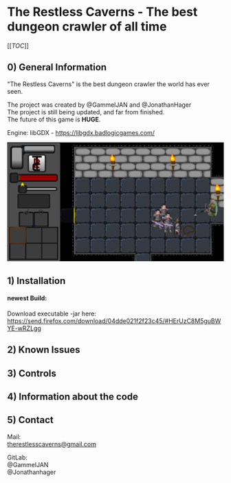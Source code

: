 # The Restless Caverns - The best dungeon crawler of all time

 

[[_TOC_]] 

## 0) General Information

"The Restless Caverns" is the best dungeon crawler the world has ever seen.  

The project was created by @GammelJAN and @JonathanHager  
The project is still being updated, and far from finished.  
The future of this game is **HUGE**.  

Engine: libGDX - https://libgdx.badlogicgames.com/  

<img src="docs/general.PNG" style="width:auto;">


## 1) Installation

#### newest Build:  

Download executable -jar here:  
https://send.firefox.com/download/04dde021f2f23c45/#HErUzC8M5guBWYE-wRZLgg  


## 2) Known Issues

## 3) Controls

## 4) Information about the code

## 5) Contact

Mail:  
therestlesscaverns@gmail.com  

GitLab:  
@GammelJAN  
@Jonathanhager  